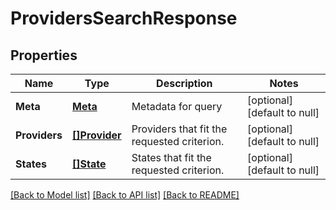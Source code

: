 # ProvidersSearchResponse

## Properties
Name | Type | Description | Notes
------------ | ------------- | ------------- | -------------
**Meta** | [**Meta**](Meta.md) | Metadata for query | [optional] [default to null]
**Providers** | [**[]Provider**](Provider.md) | Providers that fit the requested criterion. | [optional] [default to null]
**States** | [**[]State**](State.md) | States that fit the requested criterion. | [optional] [default to null]

[[Back to Model list]](../README.md#documentation-for-models) [[Back to API list]](../README.md#documentation-for-api-endpoints) [[Back to README]](../README.md)


